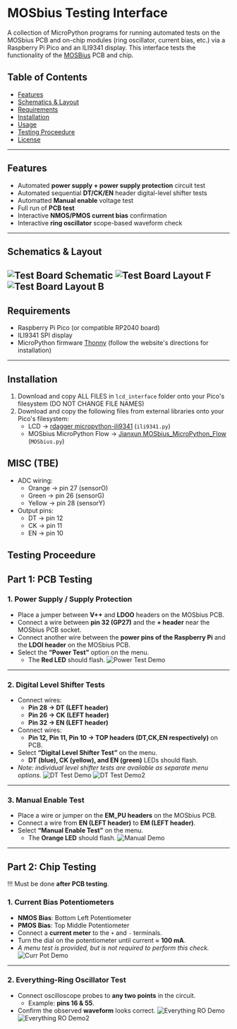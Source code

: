 # MOSbius Testing Interface

A collection of MicroPython programs for running automated tests on the MOSbius PCB and on-chip modules (ring oscillator, current bias, etc.) via a Raspberry Pi Pico and an ILI9341 display. This interface tests the functionality of the [MOSBius](https://mosbius.org/0_front_matter/intro.html) PCB and chip.

## Table of Contents

- [Features](#features)
- [Schematics & Layout](#Schematics&Layout)
- [Requirements](#requirements)  
- [Installation](#installation)  
- [Usage](#usage)  
- [Testing Proceedure](#testing-proceedure)
- [License](#license)

---

## Features

- Automated **power supply + power supply protection** circuit test  
- Automated sequential **DT/CK/EN** header digital-level shifter tests  
- Automatted **Manual enable** voltage test  
- Full run of **PCB test**  
- Interactive **NMOS/PMOS current bias** confirmation  
- Interactive **ring oscillator** scope-based waveform check  

---
## Schematics & Layout
![Test Board Schematic](images/test_board_final_schematic_highres.png)
![Test Board Layout F](images/MOSbius_testing_pcb_v2_front2.png)
![Test Board Layout B](images/MOSbius_testing_pcb_v2_back2.png)
---

## Requirements
- Raspberry Pi Pico (or compatible RP2040 board)    
- ILI9341 SPI display  
- MicroPython firmware [Thonny](https://thonny.org/) (follow the website's directions for installation)
---

## Installation
1. Download and copy ALL FILES in `lcd_interface` folder onto your Pico's filesystem (DO NOT CHANGE FILE NAMES)
2. Download and copy the following files from external libraries onto your Pico's filesystem:
    - LCD → [rdagger micropython-ili9341](https://github.com/rdagger/micropython-ili9341) (`ili9341.py`)
    - MOSbius MicroPython Flow → [Jianxun MOSbius_MicroPython_Flow](https://github.com/Jianxun/MOSbius_MicroPython_Flow) (`MOSbius.py`) 

## MISC (TBE)
- ADC wiring:  
  - Orange → pin 27 (sensorO)  
  - Green  → pin 26 (sensorG)  
  - Yellow → pin 28 (sensorY)  
- Output pins:  
  - DT → pin 12  
  - CK → pin 11  
  - EN → pin 10  

## Testing Proceedure  
## Part 1: PCB Testing

### 1. Power Supply / Supply Protection
- Place a jumper between **V++** and **LDOO** headers on the MOSbius PCB.  
- Connect a wire between **pin 32 (GP27)** and the **+ header** near the MOSbius PCB socket.  
- Connect another wire between the **power pins of the Raspberry Pi** and the **LDOI header** on the MOSbius PCB.  
- Select the **“Power Test”** option on the menu.  
  - The **Red LED** should flash.
![Power Test Demo](images/power_demo.jpg)

---

### 2. Digital Level Shifter Tests
- Connect wires:  
  - **Pin 28 → DT (LEFT header)**  
  - **Pin 26 → CK (LEFT header)**  
  - **Pin 32 → EN (LEFT header)**  
- Connect wires:  
  - **Pin 12, Pin 11, Pin 10 → TOP headers (DT,CK,EN respectively)** on PCB.  
- Select **“Digital Level Shifter Test”** on the menu.  
  - **DT (blue), CK (yellow), and EN (green)** LEDs should flash.  
- *Note: individual level shifter tests are available as separate menu options.*
![DT Test Demo](images/dt_demo1.jpg)
![DT Test Demo2](images/dt_demo2.jpg)

---

### 3. Manual Enable Test
- Place a wire or jumper on the **EM_PU headers** on the MOSbius PCB.  
- Connect a wire from **EN (LEFT header)** to **EM (LEFT header)**.  
- Select **“Manual Enable Test”** on the menu.  
  - The **Orange LED** should flash.
![Manual Demo](images/manual_demo.jpg)

---

## Part 2: Chip Testing  
!!! Must be done **after PCB testing**.

### 1. Current Bias Potentiometers
- **NMOS Bias**: Bottom Left Potentiometer  
- **PMOS Bias**: Top Middle Potentiometer  
- Connect a **current meter** to the `+` and `-` terminals.  
- Turn the dial on the potentiometer until current ≈ **100 mA**.  
- *A menu test is provided, but is not required to perform this check.*  
![Curr Pot Demo](images/curr_pot_demo.jpg)
---

### 2. Everything-Ring Oscillator Test
- Connect oscilloscope probes to **any two points** in the circuit.  
  - Example: **pins 16 & 55**.  
- Confirm the observed **waveform** looks correct.
![Everything RO Demo](images/ringO_demo1.jpg)
![Everything RO Demo2](images/ringO_demo2.jpg)

